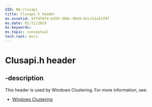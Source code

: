 ```yaml
---
UID: NA:clusapi
title: Clusapi.h header
ms.assetid: 47fdf8f4-e355-309c-96e9-61cc51a21f8f
ms.date: 01/11/2019
ms.keywords: 
ms.topic: conceptual
tech.root: mscs
---
```


# Clusapi.h header


## -description


This header is used by Windows Clustering. For more information, see:

- [Windows Clustering](../_mscs/index.md)

